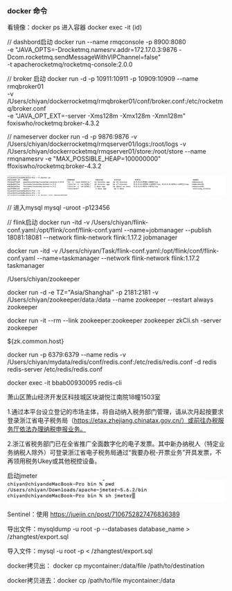 ### docker 命令
看镜像：docker ps
进入容器 docker exec -it (id)

// dashbord启动
docker run --name rmqconsole -p 8900:8080 \
-e "JAVA_OPTS=-Drocketmq.namesrv.addr=172.17.0.3:9876 -Dcom.rocketmq.sendMessageWithVIPChannel=false" \
-t apacherocketmq/rocketmq-console:2.0.0


// broker 启动
docker run -d -p 10911:10911 -p 10909:10909 --name rmqbroker01 \
-v  /Users/chiyan/dockerrocketmq/rmqbroker01/conf/broker.conf:/etc/rocketmq/broker.conf \
-e "JAVA_OPT_EXT=-server -Xms128m -Xmx128m -Xmn128m" \
foxiswho/rocketmq:broker-4.3.2

// nameserver 
docker run -d -p 9876:9876 -v /Users/chiyan/dockerrocketmq/rmqserver01/logs:/root/logs -v /Users/chiyan/dockerrocketmq/rmqserver01/store:/root/store --name rmqnamesrv -e "MAX_POSSIBLE_HEAP=100000000" ffoxiswho/rocketmq:broker-4.3.2

![](/技术学习流程/pic/image.png.png)


// 进入mysql
mysql -uroot -p123456

// flink启动
docker run -itd  -v /Users/chiyan/flink-conf.yaml:/opt/flink/conf/flink-conf.yaml --name=jobmanager --publish 18081:18081 --network flink-network flink:1.17.2 jobmanager


docker run -itd  -v /Users/chiyan/Task/flink-conf.yaml:/opt/flink/conf/flink-conf.yaml --name=taskmanager --network flink-network  flink:1.17.2 taskmanager


/Users/chiyan/zookeeper


docker run -d -e TZ="Asia/Shanghai" -p 2181:2181 -v /Users/chiyan/zookeeper/data:/data --name zookeeper --restart always zookeeper


docker run -it --rm --link zookeeper:zookeeper zookeeper zkCli.sh -server zookeeper



${zk.common.host}

docker run -p 6379:6379 --name redis  -v /Users/chiyan/mydata/redis/conf/redis.conf:/etc/redis/redis.conf  -d redis redis-server /etc/redis/redis.conf

docker exec -it bbab00930095 redis-cli


萧山区萧山经济开发区科技城区块湖悦江南院18幢1503室


1.通过本平台设立登记的市场主体，将自动纳入税务部门管理，请从次月起按要求登录浙江省电子税务局（https://etax.zhejiang.chinatax.gov.cn/）或前往办税服务厅依法办理纳税申报业务。

2.浙江省税务部门已在全省推广全面数字化的电子发票。其中新办纳税人（特定业务纳税人除外）可登录浙江省电子税务局通过“我要办税-开票业务”开具发票，不再领用税务Ukey或其他税控设备。


启动jmeter
![](/技术学习流程/pic/2023-12-24-20-57-46.png)


Sentinel：使用
https://juejin.cn/post/7106752827476836389


导出文件：mysqldump -u root -p --databases database_name > /zhangtest/export.sql

导入文件：mysql -u root -p < /zhangtest/export.sql


docker拷贝出： docker cp mycontainer:/data/file /path/to/destination

docker拷贝进去：docker cp /path/to/file mycontainer:/data
